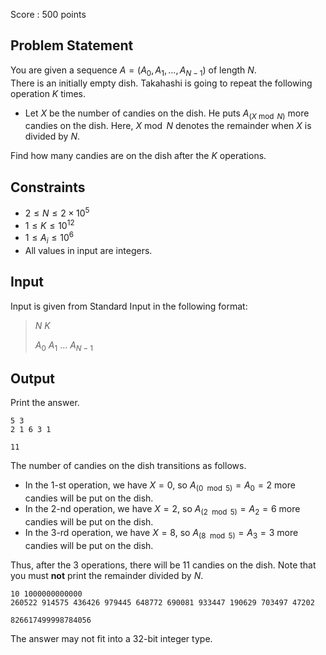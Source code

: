 Score : $500$ points

## Problem Statement

You are given a sequence $A=(A_0,A_1,\ldots,A_{N-1})$ of length $N$.<br>
There is an initially empty dish.  Takahashi is going to repeat the following operation $K$ times.

- Let $X$ be the number of candies on the dish.  He puts $A_{(X\bmod N)}$ more candies on the dish.
Here, $X\bmod N$ denotes the remainder when $X$ is divided by $N$.

Find how many candies are on the dish after the $K$ operations.

## Constraints

- $2 \leq N \leq 2\times 10^5$
- $1 \leq K \leq 10^{12}$
- $1 \leq A_i\leq 10^6$
- All values in input are integers.

## Input

Input is given from Standard Input in the following format:

> $N$ $K$
> 
> $A_0$ $A_1$ $\ldots$ $A_{N-1}$

## Output

Print the answer.

```input1
5 3
2 1 6 3 1
```

```output1
11
```

The number of candies on the dish transitions as follows.

- In the $1$-st operation, we have $X=0$, so $A_{(0\mod 5)}=A_0=2$ more candies will be put on the dish.
- In the $2$-nd operation, we have $X=2$, so $A_{(2\mod 5)}=A_2=6$ more candies will be put on the dish.
- In the $3$-rd operation, we have $X=8$, so $A_{(8\mod 5)}=A_3=3$ more candies will be put on the dish.

Thus, after the $3$ operations, there will be $11$ candies on the dish.  Note that you must **not** print the remainder divided by $N$.

```input2
10 1000000000000
260522 914575 436426 979445 648772 690081 933447 190629 703497 47202
```

```output2
826617499998784056
```

The answer may not fit into a $32$-bit integer type.